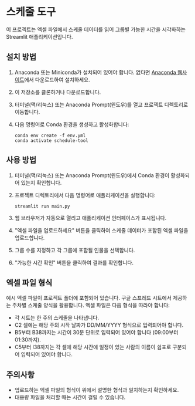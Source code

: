 # 스케줄 도구

이 프로젝트는 엑셀 파일에서 스케줄 데이터를 읽어 그룹별 가능한 시간을 시각화하는 Streamlit 애플리케이션입니다.

## 설치 방법

1. Anaconda 또는 Miniconda가 설치되어 있어야 합니다. 없다면 [Anaconda 웹사이트](https://www.anaconda.com/products/distribution)에서 다운로드하여 설치하세요.

2. 이 저장소를 클론하거나 다운로드합니다.

3. 터미널(맥/리눅스) 또는 Anaconda Prompt(윈도우)를 열고 프로젝트 디렉토리로 이동합니다.

4. 다음 명령어로 Conda 환경을 생성하고 활성화합니다:

   ```
   conda env create -f env.yml
   conda activate schedule-tool
   ```

## 사용 방법

1. 터미널(맥/리눅스) 또는 Anaconda Prompt(윈도우)에서 Conda 환경이 활성화되어 있는지 확인합니다.

2. 프로젝트 디렉토리에서 다음 명령어로 애플리케이션을 실행합니다:

   ```
   streamlit run main.py
   ```

3. 웹 브라우저가 자동으로 열리고 애플리케이션 인터페이스가 표시됩니다.

4. "엑셀 파일을 업로드하세요" 버튼을 클릭하여 스케줄 데이터가 포함된 엑셀 파일을 업로드합니다.

5. 그룹 수를 지정하고 각 그룹에 포함될 인물을 선택합니다.

6. "가능한 시간 확인" 버튼을 클릭하여 결과를 확인합니다.

## 엑셀 파일 형식

예시 엑셀 파일이 프로젝트 폴더에 포함되어 있습니다. 구글 스프레드 시트에서 제공하는 주차별 스케줄 양식을 활용합니다.
엑셀 파일은 다음 형식을 따라야 합니다:

- 각 시트는 한 주의 스케줄을 나타냅니다.
- C2 셀에는 해당 주의 시작 날짜가 DD/MM/YYYY 형식으로 입력되어야 합니다.
- B5부터 B38까지는 시간이 30분 단위로 입력되어 있어야 합니다 (09:00부터 01:30까지).
- C5부터 I38까지는 각 셀에 해당 시간에 일정이 있는 사람의 이름이 쉼표로 구분되어 입력되어 있어야 합니다.


## 주의사항

- 업로드하는 엑셀 파일의 형식이 위에서 설명한 형식과 일치하는지 확인하세요.
- 대용량 파일을 처리할 때는 시간이 걸릴 수 있습니다.
